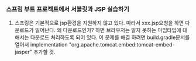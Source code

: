 ### 스프링 부트 프로젝트에서 서블릿과 JSP 실습하기
1. 스프링은 기본적으로 jsp환경을 지원하지 않고 있다.
따라서 xxx.jsp요청을 하면 다운로드가 일어난다.
왜 다운로드인가? 하면 브라우저는 알지 못하는 마임타입에 대해서는 다운로드 처리하도록 되어 있다.
이 문제를 해결 하려면 build.gradle문서를 열어서 
implementation "org.apache.tomcat.embed:tomcat-embed-jasper" 
추가할 것.